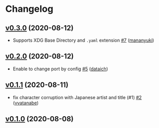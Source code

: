 # Changelog

## [v0.3.0](https://github.com/typetalk-gadget/nowplaying-on-typetalk/compare/v0.2.0...v0.3.0) (2020-08-12)

* Supports XDG Base Directory and `.yaml` extension [#7](https://github.com/typetalk-gadget/nowplaying-on-typetalk/pull/7) ([mananyuki](https://github.com/mananyuki))

## [v0.2.0](https://github.com/typetalk-gadget/nowplaying-on-typetalk/compare/v0.1.1...v0.2.0) (2020-08-12)

* Enable to change port by config [#5](https://github.com/typetalk-gadget/nowplaying-on-typetalk/pull/5) ([dataich](https://github.com/dataich))

## [v0.1.1](https://github.com/typetalk-gadget/nowplaying-on-typetalk/compare/v0.1.0...v0.1.1) (2020-08-11)

* fix character corruption with Japanese artist and title (#1) [#2](https://github.com/typetalk-gadget/nowplaying-on-typetalk/pull/2) ([vvatanabe](https://github.com/vvatanabe))

## [v0.1.0](https://github.com/typetalk-gadget/nowplaying-on-typetalk/compare/dcd7ca79872b...v0.1.0) (2020-08-08)


